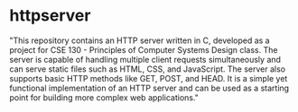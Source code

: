 # httpserver
"This repository contains an HTTP server written in C, developed as a project for CSE 130 - Principles of Computer Systems Design class. The server is capable of handling multiple client requests simultaneously and can serve static files such as HTML, CSS, and JavaScript. The server also supports basic HTTP methods like GET, POST, and HEAD. It is a simple yet functional implementation of an HTTP server and can be used as a starting point for building more complex web applications."
